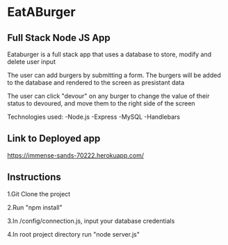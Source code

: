 # EatABurger

## Full Stack Node JS App

Eataburger is a full stack app that uses a database to store, modify and delete user input

The user can add burgers by submitting a form. The burgers will be added to the database and rendered to the screen as presistant data

The user can click "devour" on any burger to change the value of their status to devoured, and move them to the right side of the screen

Technologies used:
-Node.js
-Express
-MySQL
-Handlebars

## Link to Deployed app
https://immense-sands-70222.herokuapp.com/

## Instructions 

1.Git Clone the project

2.Run "npm install"

3.In /config/connection.js, input your database credentials

4.In root project directory run "node server.js" 
